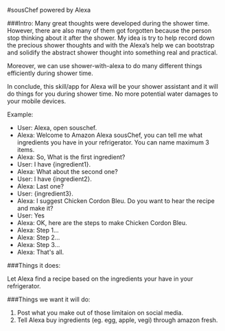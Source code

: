 #sousChef powered by Alexa

###Intro:
Many great thoughts were developed during the shower time. However, there are also many of them got forgotten because the person stop thinking about it after the shower. My idea is try to help record down the precious shower thoughts and with the Alexa’s help we can bootstrap and solidify the abstract shower thought into something real and practical.

Moreover, we can use shower-with-alexa to do many different things efficiently during shower time.

In conclude, this skill/app for Alexa will be your shower assistant and it will do things for you during shower time. No more potential water damages to your mobile devices.


Example:

- User: Alexa, open souschef.
- Alexa: Welcome to Amazon Alexa sousChef, you can tell me what ingredients you have in your refrigerator. You can name maximum 3 items.
- Alexa: So, What is the first ingredient?
- User: I have {ingredient1}.
- Alexa: What about the second one?
- User: I have {ingredient2}.
- Alexa: Last one?
- User: {ingredient3}.
- Alexa: I suggest Chicken Cordon Bleu. Do you want to hear the recipe and make it?
- User: Yes
- Alexa: OK, here are the steps to make Chicken Cordon Bleu. 
- Alexa: Step 1... 
- Alexa: Step 2...
- Alexa: Step 3...
- Alexa: That's all.


###Things it does:

Let Alexa find a recipe based on the ingredients your have in your refrigerator.

###Things we want it will do:
1.  Post what you make out of those limitaion on social media.
2.  Tell Alexa buy ingredients (eg. egg, apple, vegi) through amazon fresh.
